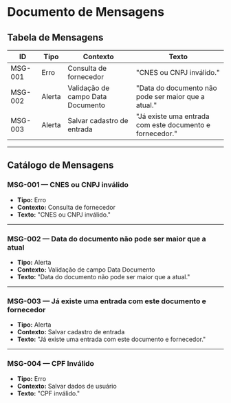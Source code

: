 # Documento de Mensagens

## Tabela de Mensagens

| ID      | Tipo | Contexto | Texto |
|---------|-----------|-------------|-------------|
| MSG-001 | Erro | Consulta de fornecedor | "CNES ou CNPJ inválido." |
| MSG-002 | Alerta | Validação de campo Data Documento | "Data do documento não pode ser maior que a atual." |
| MSG-003 | Alerta | Salvar cadastro de entrada | "Já existe uma entrada com este documento e fornecedor." |

---
## Catálogo de Mensagens

### MSG-001 — CNES ou CNPJ inválido
- **Tipo:** Erro  
- **Contexto:** Consulta de fornecedor  
- **Texto:** "CNES ou CNPJ inválido."  

---
### MSG-002 — Data do documento não pode ser maior que a atual
- **Tipo:** Alerta  
- **Contexto:** Validação de campo Data Documento  
- **Texto:** "Data do documento não pode ser maior que a atual."  

---
### MSG-003 — Já existe uma entrada com este documento e fornecedor
- **Tipo:** Alerta  
- **Contexto:** Salvar cadastro de entrada  
- **Texto:** "Já existe uma entrada com este documento e fornecedor."  

---
### MSG-004 — CPF Inválido
- **Tipo:** Erro  
- **Contexto:** Salvar dados de usuário  
- **Texto:** "CPF inválido."
